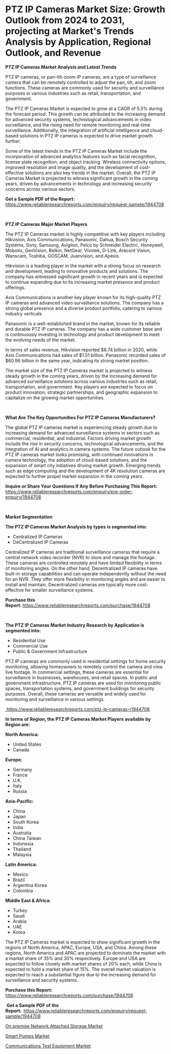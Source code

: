 <p><h1>PTZ IP Cameras Market Size: Growth Outlook from 2024 to 2031, projecting at Market's Trends Analysis by Application, Regional Outlook, and Revenue</h1></p><p><strong>PTZ IP Cameras Market Analysis and Latest Trends</strong></p>
<p><p>PTZ IP cameras, or pan-tilt-zoom IP cameras, are a type of surveillance camera that can be remotely controlled to adjust the pan, tilt, and zoom functions. These cameras are commonly used for security and surveillance purposes in various industries such as retail, transportation, and government.</p><p>The PTZ IP Cameras Market is expected to grow at a CAGR of 5.5% during the forecast period. This growth can be attributed to the increasing demand for advanced security systems, technological advancements in video surveillance, and the rising need for remote monitoring and real-time surveillance. Additionally, the integration of artificial intelligence and cloud-based solutions in PTZ IP cameras is expected to drive market growth further.</p><p>Some of the latest trends in the PTZ IP Cameras Market include the incorporation of advanced analytics features such as facial recognition, license plate recognition, and object tracking. Wireless connectivity options, improved resolution and image quality, and the development of cost-effective solutions are also key trends in the market. Overall, the PTZ IP Cameras Market is projected to witness significant growth in the coming years, driven by advancements in technology and increasing security concerns across various sectors.</p></p>
<p><strong>Get a Sample PDF of the Report:&nbsp;</strong> <a href="https://www.reliableresearchreports.com/enquiry/request-sample/1944708">https://www.reliableresearchreports.com/enquiry/request-sample/1944708</a></p>
<p>&nbsp;</p>
<p><strong>PTZ IP Cameras Major Market Players</strong></p>
<p><p>The PTZ IP Cameras market is highly competitive with key players including Hikvision, Axis Communications, Panasonic, Dahua, Bosch Security Systems, Sony, Samsung, Avigilon, Pelco by Schneider Electric, Honeywell, Mobotix, GeoVision, Belkin, NetGear, Vivotek, D-Link, Arecont Vision, Wanscam, Toshiba, GOSCAM, Juanvision, and Apexis. </p><p>Hikvision is a leading player in the market with a strong focus on research and development, leading to innovative products and solutions. The company has witnessed significant growth in recent years and is expected to continue expanding due to its increasing market presence and product offerings.</p><p>Axis Communications is another key player known for its high-quality PTZ IP cameras and advanced video surveillance solutions. The company has a strong global presence and a diverse product portfolio, catering to various industry verticals.</p><p>Panasonic is a well-established brand in the market, known for its reliable and durable PTZ IP cameras. The company has a wide customer base and is continuously investing in technology and product development to meet the evolving needs of the market.</p><p>In terms of sales revenue, Hikvision reported $8.74 billion in 2020, while Axis Communications had sales of $1.51 billion. Panasonic recorded sales of $60.96 billion in the same year, indicating its strong market position.</p><p>The market size of the PTZ IP Cameras market is projected to witness steady growth in the coming years, driven by the increasing demand for advanced surveillance solutions across various industries such as retail, transportation, and government. Key players are expected to focus on product innovation, strategic partnerships, and geographic expansion to capitalize on the growing market opportunities.</p></p>
<p>&nbsp;</p>
<p><strong>What Are The Key Opportunities For PTZ IP Cameras Manufacturers?</strong></p>
<p><p>The global PTZ IP cameras market is experiencing steady growth due to increasing demand for advanced surveillance systems in sectors such as commercial, residential, and industrial. Factors driving market growth include the rise in security concerns, technological advancements, and the integration of AI and analytics in camera systems. The future outlook for the PTZ IP cameras market looks promising, with continued innovations in camera technology, the adoption of cloud-based solutions, and the expansion of smart city initiatives driving market growth. Emerging trends such as edge computing and the development of 4K resolution cameras are expected to further propel market expansion in the coming years.</p></p>
<p><strong>Inquire or Share Your Questions If Any Before Purchasing This Report:</strong> <a href="https://www.reliableresearchreports.com/enquiry/pre-order-enquiry/1944708">https://www.reliableresearchreports.com/enquiry/pre-order-enquiry/1944708</a></p>
<p>&nbsp;</p>
<p><strong>Market Segmentation</strong></p>
<p><strong>The PTZ IP Cameras Market Analysis by types is segmented into:</strong></p>
<p><ul><li>Centralized IP Cameras</li><li>DeCentralized IP Cameras</li></ul></p>
<p><p>Centralized IP cameras are traditional surveillance cameras that require a central network video recorder (NVR) to store and manage the footage. These cameras are controlled remotely and have limited flexibility in terms of monitoring angles. On the other hand, Decentralized IP cameras have built-in storage capabilities and can operate independently without the need for an NVR. They offer more flexibility in monitoring angles and are easier to install and maintain. Decentralized cameras are typically more cost-effective for smaller surveillance systems.</p></p>
<p><strong>Purchase this Report:&nbsp;</strong><a href="https://www.reliableresearchreports.com/purchase/1944708">https://www.reliableresearchreports.com/purchase/1944708</a></p>
<p>&nbsp;</p>
<p><strong>The PTZ IP Cameras Market Industry Research by Application is segmented into:</strong></p>
<p><ul><li>Residential Use</li><li>Commercial Use</li><li>Public & Government Infrastructure</li></ul></p>
<p><p>PTZ IP cameras are commonly used in residential settings for home security monitoring, allowing homeowners to remotely control the camera and view live footage. In commercial settings, these cameras are essential for surveillance in businesses, warehouses, and retail spaces. In public and government infrastructure, PTZ IP cameras are used for monitoring public spaces, transportation systems, and government buildings for security purposes. Overall, these cameras are versatile and widely used for monitoring and surveillance in various settings.</p></p>
<p><a href="https://www.reliableresearchreports.com/ptz-ip-cameras-r1944708">&nbsp;https://www.reliableresearchreports.com/ptz-ip-cameras-r1944708</a></p>
<p><strong>In terms of Region, the PTZ IP Cameras Market Players available by Region are:</strong></p>
<p>
    <p> <strong> North America: </strong>
        <ul>
            <li>United States</li>
            <li>Canada</li>
        </ul>
        </p> 
    <p> <strong> Europe: </strong>
        <ul>
            <li>Germany</li>
            <li>France</li>
            <li>U.K.</li>
            <li>Italy</li>
            <li>Russia</li>
        </ul>
        </p> 
    <p> <strong> Asia-Pacific: </strong>
        <ul>
            <li>China</li>
            <li>Japan</li>
            <li>South Korea</li>
            <li>India</li>
            <li>Australia</li>
            <li>China Taiwan</li>
            <li>Indonesia</li>
            <li>Thailand</li>
            <li>Malaysia</li>
        </ul>
        </p> 
    <p> <strong> Latin America: </strong>
        <ul>
            <li>Mexico</li>
            <li>Brazil</li>
            <li>Argentina Korea</li>
            <li>Colombia</li>
        </ul>
        </p> 
    <p> <strong> Middle East & Africa: </strong>
        <ul>
            <li>Turkey</li>
            <li>Saudi</li>
            <li>Arabia</li>
            <li>UAE</li>
            <li>Korea</li>
        </ul>
    </p>
    </p>
<p><p>The PTZ IP Cameras market is expected to show significant growth in the regions of North America, APAC, Europe, USA, and China. Among these regions, North America and APAC are projected to dominate the market with a market share of 35% and 30% respectively. Europe and USA are expected to follow closely with market shares of 20% each, while China is expected to hold a market share of 15%. The overall market valuation is expected to reach a substantial figure due to the increasing demand for surveillance and security systems.</p></p>
<p><strong>Purchase this Report: </strong><a href="https://www.reliableresearchreports.com/purchase/1944708">https://www.reliableresearchreports.com/purchase/1944708</a></p>
<p>&nbsp;<strong>Get a Sample PDF of the Report:&nbsp;&nbsp;</strong><a href="https://www.reliableresearchreports.com/enquiry/request-sample/1944708">https://www.reliableresearchreports.com/enquiry/request-sample/1944708</a></p>
<p><strong></strong></p>
<p><p><a href="https://full-wildebeest-80b.notion.site/On-premise-Network-Attached-Storage-Market-Trends-Forecast-and-Competitive-Analysis-to-2031-7750a294cf1249ce9dd3768e15916c78">On premise Network Attached Storage Market</a></p><p><a href="https://github.com/myacatherineblakecaczo9vcsw/Market-Research-Report-List-2/blob/main/smart-pumps-market.md">Smart Pumps Market</a></p><p><a href="https://github.com/okotobwrhuteie/Market-Research-Report-List-2/blob/main/communications-test-equipment-market.md">Communications Test Equipment Market</a></p></p>